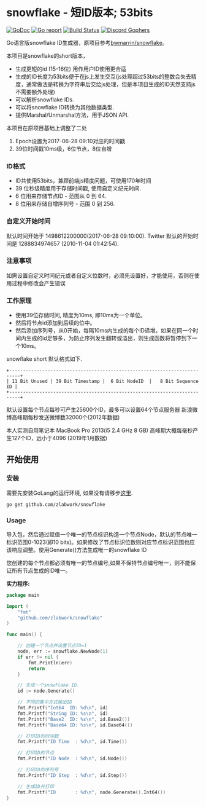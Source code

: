snowflake - 短ID版本; 53bits
====
[![GoDoc](https://godoc.org/github.com/bwmarrin/snowflake?status.svg)](https://godoc.org/github.com/bwmarrin/snowflake) [![Go report](http://goreportcard.com/badge/bwmarrin/snowflake)](http://goreportcard.com/report/bwmarrin/snowflake) [![Build Status](https://travis-ci.org/bwmarrin/snowflake.svg?branch=master)](https://travis-ci.org/bwmarrin/snowflake) [![Discord Gophers](https://img.shields.io/badge/Discord%20Gophers-%23info-blue.svg)](https://discord.gg/0f1SbxBZjYq9jLBk)

Go语言版snowflake ID生成器，原项目参考[bwmarrin/snowflake](https://github.com/bwmarrin/snowflake)。

本项目是snowflake的short版本，
* 生成更短的id (15-16位)  用作用户ID使用更合适
* 生成的ID长度为53bits便于在js上发生交互(js处理超过53bits的整数会失去精度，通常做法是转换为字符串后交给js处理，但是本项目生成的ID天然支持js不需要额外处理)
* 可以解析snowflake IDs.
* 可以将snowflake ID转换为其他数据类型.
* 提供Marshal/Unmarshal方法，用于JSON API.

本项目在原项目基础上调整了二处
1. Epoch设置为2017-06-28 09:10对应的时间戳
2. 39位时间戳10ms级，6位节点，8位自增

### ID格式
* ID共使用53bits，兼顾前端js精度问题，可使用170年时间
* 39 位秒级精度用于存储时间戳, 使用自定义纪元时间.
* 6 位用来存储节点ID - 范围从 0 到 64.
* 8 位用来存储自增序列号 - 范围 0 到 256.

### 自定义开始时间
默认时间开始于 1498612200000(2017-06-28 09:10:00).
Twitter 默认的开始时间是 1288834974657 (2010-11-04 01:42:54).

### 注意事项
如需设置自定义时间纪元或者自定义位数时，必须先设置好，才能使用，否则在使用过程中修改会产生错误

### 工作原理
* 使用39位存储时间, 精度为10ms, 即10ms为一个单位。
* 然后将节点id添加到后续的位中。
* 然后添加序列号，从0开始，每隔10ms内生成的每个ID递增。如果在同一个时间内生成的id足够多，为防止序列发生翻转或溢出，则生成函数将暂停到下一个10ms。

snowflake short 默认格式如下.
```
+--------------------------------------------------------------------------+
| 11 Bit Unused | 39 Bit Timestamp |  6 Bit NodeID  |   8 Bit Sequence ID |
+--------------------------------------------------------------------------+
```

默认设置每个节点每秒可产生25600个ID，最多可以设置64个节点服务器
新浪微博高峰期每秒发送微博数32000个(2012年数据)

本人实测自用笔记本 MacBook Pro 2013(i5 2.4 GHz 8 GB) 高峰期大概每毫秒产生127个ID，远小于4096 (2019年1月数据)

## 开始使用

### 安装

需要先安装GoLang的运行环境, 如果没有请移步[这里](https://golang.org/doc/install).

```sh
go get github.com/zlabwork/snowflake
```


### Usage

导入包，然后通过赋值一个唯一的节点标识构造一个节点Node，默认的节点唯一标识范围0-1023(即10 bits)。如果修改了节点标识位数则对应节点标识范围也应该响应调整。使用Generate()方法生成唯一的snowflake ID

您创建的每个节点都必须有唯一的节点编号,如果不保持节点编号唯一，则不能保证所有节点生成的ID唯一。


**实力程序:**

```go
package main

import (
	"fmt"
	"github.com/zlabwork/snowflake"
)

func main() {

	// 创建一个节点并设置节点ID=1
	node, err := snowflake.NewNode(1)
	if err != nil {
		fmt.Println(err)
		return
	}

	// 生成一个snowflake ID.
	id := node.Generate()

	// 不同的集中方式输出ID
	fmt.Printf("Int64  ID: %d\n", id)
	fmt.Printf("String ID: %s\n", id)
	fmt.Printf("Base2  ID: %s\n", id.Base2())
	fmt.Printf("Base64 ID: %s\n", id.Base64())

	// 打印ID的时间戳
	fmt.Printf("ID Time  : %d\n", id.Time())

	// 打印ID的节点
	fmt.Printf("ID Node  : %d\n", id.Node())

	// 打印ID的序列号
	fmt.Printf("ID Step  : %d\n", id.Step())

	// 生成ID并打印
	fmt.Printf("ID       : %d\n", node.Generate().Int64())
}
```
